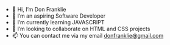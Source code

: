 - 👋 Hi, I’m Don Franklie
- 👀 I’m an aspiring Software Developer
- 🌱 I’m currently learning JAVASCRIPT
- 💞️ I’m looking to collaborate on HTML and CSS projects
- 📫 You can contact me via my email donfranklie@gmail.com

<!---
DonFranklie/DonFranklie is a ✨ special ✨ repository because its `README.md` (this file) appears on your GitHub profile.
You can click the Preview link to take a look at your changes.
--->
